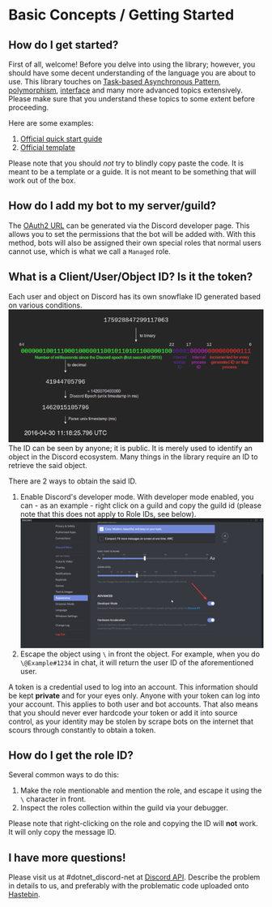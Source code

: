 # Basic Concepts / Getting Started

## How do I get started?
First of all, welcome! Before you delve into using the library; 
however, you should have some decent understanding of the language 
you are about to use. This library touches on 
[Task-based Asynchronous Pattern], [polymorphism], [interface] and 
many more advanced topics extensively. Please make sure that you 
understand these topics to some extent before proceeding.
  
  Here are some examples:
  1. [Official quick start guide](https://github.com/RogueException/Discord.Net/blob/dev/docs/guides/getting_started/samples/intro/structure.cs)
  2. [Official template](https://github.com/foxbot/DiscordBotBase/tree/csharp/src/DiscordBot)
  
Please note that you should *not* try to blindly copy paste the code. It is meant to be a template or a guide. It is not meant to be something that will work out of the box.
  
[Task-based Asynchronous Pattern]: https://docs.microsoft.com/en-us/dotnet/standard/asynchronous-programming-patterns/task-based-asynchronous-pattern-tap
[polymorphism]: https://docs.microsoft.com/en-us/dotnet/csharp/programming-guide/classes-and-structs/polymorphism
[interface]: https://docs.microsoft.com/en-us/dotnet/csharp/programming-guide/interfaces/
  
## How do I add my bot to my server/guild?

The [OAuth2 URL](https://discordapp.com/developers/tools/oauth2-url-generator) 
can be generated via the Discord developer page. This allows you to 
set the permissions that the bot will be added with. With this method,
 bots will also be assigned their own special roles that normal users 
 cannot use, which is what we call a `Managed` role.

## What is a Client/User/Object ID? Is it the token?

Each user and object on Discord has its own snowflake ID generated 
based on various conditions.
![Snowflake Generation](images/snowflake.png)
The ID can be seen by anyone; it is public. It is merely used to 
identify an object in the Discord ecosystem. Many things in the 
library require an ID to retrieve the said object. 
  
There are 2 ways to obtain the said ID. 
  1. Enable Discord's developer mode. With developer mode enabled, 
  you can - as an example - right click on a guild and copy the guild 
  id (please note that this does not apply to Role IDs, see below).
  ![Developer Mode](images/dev-mode.png)
  2. Escape the object using `\` in front the object. For example, 
  when you do `\@Example#1234` in chat, it will return the user ID of 
  the aforementioned user.
  
A token is a credential used to log into an account. This information 
should be kept **private** and for your eyes only. Anyone with your 
token can log into your account. This applies to both user and bot 
accounts. That also means that you should never ever hardcode your 
token or add it into source control, as your identity may be stolen 
by scrape bots on the internet that scours through constantly to 
obtain a token.

## How do I get the role ID?

Several common ways to do this:
  1. Make the role mentionable and mention the role, and escape it 
  using the `\` character in front.
  2. Inspect the roles collection within the guild via your debugger.
  
Please note that right-clicking on the role and copying the ID will 
**not** work. It will only copy the message ID.

## I have more questions! 

Please visit us at #dotnet_discord-net at [Discord API]. 
Describe the problem in details to us, and preferably with the 
problematic code uploaded onto [Hastebin](https://hastebin.com).

[Discord API]: https://discord.gg/jkrBmQR